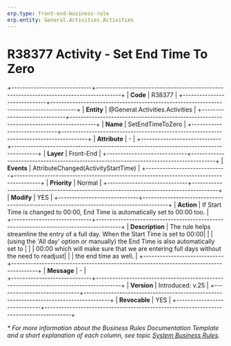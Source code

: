 ```yaml
---
erp.type: front-end-business-rule
erp.entity: General.Activities.Activities
---
```


# R38377 Activity - Set End Time To Zero

+-----------------------------+---------------------------------------------------------------------------------------+
| **Code**                    | R38377                                                                                |
+-----------------------------+---------------------------------------------------------------------------------------+
| **Entity**                  | @General.Activities.Activities                                                        |
+-----------------------------+---------------------------------------------------------------------------------------+
| **Name**                    | SetEndTimeToZero                                                                      |
+-----------------------------+---------------------------------------------------------------------------------------+
| **Attribute**               | \-                                                                                    |
+-----------------------------+---------------------------------------------------------------------------------------+
| **Layer**                   | Front-End                                                                             |
+-----------------------------+---------------------------------------------------------------------------------------+
| **Events**                  | AttributeChanged(ActivityStartTime)                                                   |
+-----------------------------+---------------------------------------------------------------------------------------+
| **Priority**                | Normal                                                                                |
+-----------------------------+---------------------------------------------------------------------------------------+
| **Modify**                  | YES                                                                                   |
+-----------------------------+---------------------------------------------------------------------------------------+
| **Action**                  | If Start Time is changed to 00:00, End Time is automatically set to 00:00 too.        |             
+-----------------------------+---------------------------------------------------------------------------------------+
| **Description**             | The rule helps streamline the entry of a full day. When the Start Time is set to 00:00|
|                             | (using the 'All day' option or manually) the End Time is also automatically set to    |
|                             | 00:00 which will make sure that we are entering full days without the need to readjust| 
|                             | the end time as well.                                                                 |
+-----------------------------+---------------------------------------------------------------------------------------+
| **Message**                 | \-                                                                                    |                         
+-----------------------------+---------------------------------------------------------------------------------------+
| **Version**                 | Introduced: v.25                                                                      |
+-----------------------------+---------------------------------------------------------------------------------------+
| **Revocable**               | YES                                                                                   |
+-----------------------------+---------------------------------------------------------------------------------------+

*\* For more information about the Business Rules Documentation Template and a short explanation of each column, see
topic [System Business Rules](../templates/template-description-system-business-rules.md).*
